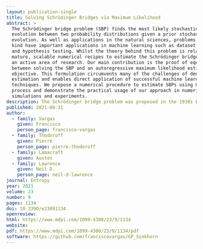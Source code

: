 ```yaml
---
layout: publication-single
title: Solving Schrödinger Bridges via Maximum Likelihood
abstract: >
  The Schrödinger bridge problem (SBP) finds the most likely stochastic
  evolution between two probability distributions given a prior stochastic
  evolution. As well as applications in the natural sciences, problems of this
  kind have important applications in machine learning such as dataset alignment
  and hypothesis testing. Whilst the theory behind this problem is relatively
  mature, scalable numerical recipes to estimate the Schrödinger bridge remain
  an active area of research. Our main contribution is the proof of equivalence
  between solving the SBP and an autoregressive maximum likelihood estimation
  objective. This formulation circumvents many of the challenges of density
  estimation and enables direct application of successful machine learning
  techniques. We propose a numerical procedure to estimate SBPs using Gaussian
  process and demonstrate the practical usage of our approach in numerical
  simulations and experiments.
description: The Schrödinger bridge problem was proposed in the 1930s by Erwin Scrödinger. It involves two probability distributions at a start time an end time. They are related by a dynamic process. Deciding the form of that dynamic process given these distributions is a challenging problem. In this work we provide a maximum likelihood approach to solving it.
published: 2021-08-31
author:
  - family: Vargas
    given: Francisco
    person_page: francisco-vargas
  - family: Thodoroff
    given: Pierre
    person_page: pierre-thodoroff
  - family: Lamacraft
    given: Austen
  - family: Lawrence
    given: Neil D.
    person_page: neil-d-lawrence
journal: Entropy
year: 2021
volume: 23
number: 9
pages: 1134
doi: 10.3390/e23091134
openreview:
html: https://www.mdpi.com/1099-4300/23/9/1134
website:
pdf: https://www.mdpi.com/1099-4300/23/9/1134/pdf
software: https://github.com/franciscovargas/GP_Sinkhorn
---
```

